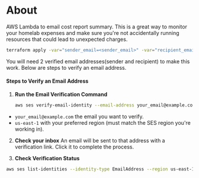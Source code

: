 # About  
AWS Lambda to email cost report summary. This is a great way to monitor your homelab expenses and make sure you're not accidentally running resources that could lead to unexpected charges.

```bash
terraform apply -var="sender_email=<sender_email>" -var="recipient_email=<recipient_email>"
```

You will need 2 verified email addresses(sender and recipient) to make this work. Below are steps to verify an email address.

#### Steps to Verify an Email Address

1. **Run the Email Verification Command**  
   ```bash
   aws ses verify-email-identity --email-address your_email@example.com --region us-east-1
   ```
- `your_email@example.com` the email you want to verify.  
- `us-east-1` with your preferred region (must match the SES region you're working in).

2. **Check your inbox** 
An email will be sent to that address with a verification link. Click it to complete the process.

3. **Check Verification Status**

```bash
aws ses list-identities --identity-type EmailAddress --region us-east-1
```
